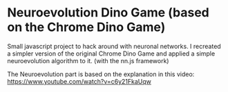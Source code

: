 # Neuroevolution Dino Game (based on the Chrome Dino Game) 
Small javascript project to hack around with neuronal networks. I recreated a simpler version of the original Chrome Dino Game and applied a simple neuroevolution algorithm to it. (with the nn.js framework) 

The Neuroevolution part is based on the explanation in this video: https://www.youtube.com/watch?v=c6y21FkaUqw
